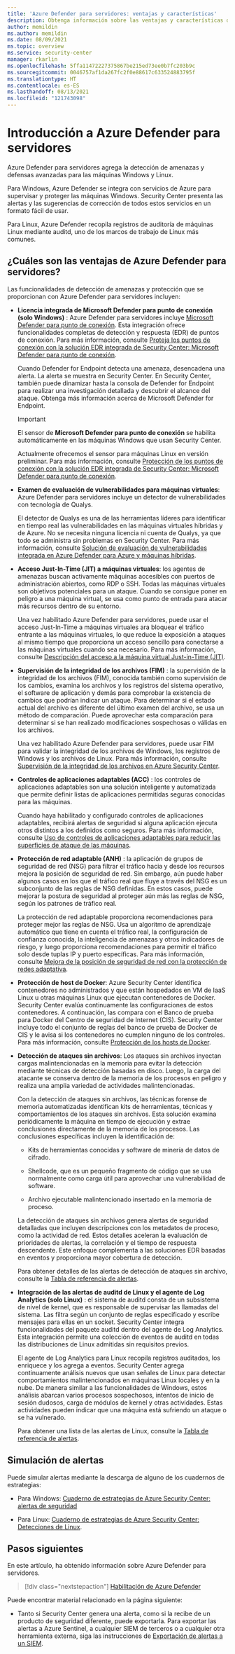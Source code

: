 ```yaml
---
title: 'Azure Defender para servidores: ventajas y características'
description: Obtenga información sobre las ventajas y características de Azure Defender para servidores.
author: memildin
ms.author: memildin
ms.date: 08/09/2021
ms.topic: overview
ms.service: security-center
manager: rkarlin
ms.openlocfilehash: 5ffa11472227375867be215ed73ee0b7fc203b9c
ms.sourcegitcommit: 0046757af1da267fc2f0e88617c633524883795f
ms.translationtype: HT
ms.contentlocale: es-ES
ms.lasthandoff: 08/13/2021
ms.locfileid: "121743098"
---
```

# <a name="introduction-to-azure-defender-for-servers"></a>Introducción a Azure Defender para servidores

Azure Defender para servidores agrega la detección de amenazas y defensas avanzadas para las máquinas Windows y Linux.

Para Windows, Azure Defender se integra con servicios de Azure para supervisar y proteger las máquinas Windows. Security Center presenta las alertas y las sugerencias de corrección de todos estos servicios en un formato fácil de usar.

Para Linux, Azure Defender recopila registros de auditoría de máquinas Linux mediante auditd, uno de los marcos de trabajo de Linux más comunes.


## <a name="what-are-the-benefits-of-azure-defender-for-servers"></a>¿Cuáles son las ventajas de Azure Defender para servidores?

Las funcionalidades de detección de amenazas y protección que se proporcionan con Azure Defender para servidores incluyen:

- **Licencia integrada de Microsoft Defender para punto de conexión (solo Windows)** : Azure Defender para servidores incluye [Microsoft Defender para punto de conexión](https://www.microsoft.com/microsoft-365/security/endpoint-defender). Esta integración ofrece funcionalidades completas de detección y respuesta (EDR) de puntos de conexión. Para más información, consulte [Proteja los puntos de conexión con la solución EDR integrada de Security Center: Microsoft Defender para punto de conexión](security-center-wdatp.md).

    Cuando Defender for Endpoint detecta una amenaza, desencadena una alerta. La alerta se muestra en Security Center. En Security Center, también puede dinamizar hasta la consola de Defender for Endpoint para realizar una investigación detallada y descubrir el alcance del ataque. Obtenga más información acerca de Microsoft Defender for Endpoint.

    > [!IMPORTANT]
    > El sensor de **Microsoft Defender para punto de conexión** se habilita automáticamente en las máquinas Windows que usan Security Center.
    >
    > Actualmente ofrecemos el sensor para máquinas Linux en versión preliminar. Para más información, consulte [Protección de los puntos de conexión con la solución EDR integrada de Security Center: Microsoft Defender para punto de conexión](security-center-wdatp.md). 

- **Examen de evaluación de vulnerabilidades para máquinas virtuales**: Azure Defender para servidores incluye un detector de vulnerabilidades con tecnología de Qualys.

    El detector de Qualys es una de las herramientas líderes para identificar en tiempo real las vulnerabilidades en las máquinas virtuales híbridas y de Azure. No se necesita ninguna licencia ni cuenta de Qualys, ya que todo se administra sin problemas en Security Center. Para más información, consulte [Solución de evaluación de vulnerabilidades integrada en Azure Defender para Azure y máquinas híbridas](deploy-vulnerability-assessment-vm.md).

- **Acceso Just-In-Time (JIT) a máquinas virtuales**: los agentes de amenazas buscan activamente máquinas accesibles con puertos de administración abiertos, como RDP o SSH. Todas las máquinas virtuales son objetivos potenciales para un ataque. Cuando se consigue poner en peligro a una máquina virtual, se usa como punto de entrada para atacar más recursos dentro de su entorno.

    Una vez habilitado Azure Defender para servidores, puede usar el acceso Just-In-Time a máquinas virtuales ara bloquear el tráfico entrante a las máquinas virtuales, lo que reduce la exposición a ataques al mismo tiempo que proporciona un acceso sencillo para conectarse a las máquinas virtuales cuando sea necesario. Para más información, consulte [Descripción del acceso a la máquina virtual Just-in-Time (JIT)](just-in-time-explained.md).

- **Supervisión de la integridad de los archivos (FIM)** : la supervisión de la integridad de los archivos (FIM), conocida también como supervisión de los cambios, examina los archivos y los registros del sistema operativo, el software de aplicación y demás para comprobar la existencia de cambios que podrían indicar un ataque. Para determinar si el estado actual del archivo es diferente del último examen del archivo, se usa un método de comparación. Puede aprovechar esta comparación para determinar si se han realizado modificaciones sospechosas o válidas en los archivos.

    Una vez habilitado Azure Defender para servidores, puede usar FIM para validar la integridad de los archivos de Windows, los registros de Windows y los archivos de Linux. Para más información, consulte [Supervisión de la integridad de los archivos en Azure Security Center](security-center-file-integrity-monitoring.md).

- **Controles de aplicaciones adaptables (ACC)** : los controles de aplicaciones adaptables son una solución inteligente y automatizada que permite definir listas de aplicaciones permitidas seguras conocidas para las máquinas.

    Cuando haya habilitado y configurado controles de aplicaciones adaptables, recibirá alertas de seguridad si alguna aplicación ejecuta otros distintos a los definidos como seguros. Para más información, consulte [Uso de controles de aplicaciones adaptables para reducir las superficies de ataque de las máquinas](security-center-adaptive-application.md).

- **Protección de red adaptable (ANH)** : la aplicación de grupos de seguridad de red (NSG) para filtrar el tráfico hacia y desde los recursos mejora la posición de seguridad de red. Sin embargo, aún puede haber algunos casos en los que el tráfico real que fluye a través del NSG es un subconjunto de las reglas de NSG definidas. En estos casos, puede mejorar la postura de seguridad al proteger aún más las reglas de NSG, según los patrones de tráfico real.

    La protección de red adaptable proporciona recomendaciones para proteger mejor las reglas de NSG. Usa un algoritmo de aprendizaje automático que tiene en cuenta el tráfico real, la configuración de confianza conocida, la inteligencia de amenazas y otros indicadores de riesgo, y luego proporciona recomendaciones para permitir el tráfico solo desde tuplas IP y puerto específicas. Para más información, consulte [Mejora de la posición de seguridad de red con la protección de redes adaptativa](security-center-adaptive-network-hardening.md).

- **Protección de host de Docker**: Azure Security Center identifica contenedores no administrados y que están hospedados en VM de IaaS Linux u otras máquinas Linux que ejecutan contenedores de Docker. Security Center evalúa continuamente las configuraciones de estos contenedores. A continuación, las compara con el Banco de prueba para Docker del Centro de seguridad de Internet (CIS). Security Center incluye todo el conjunto de reglas del banco de prueba de Docker de CIS y le avisa si los contenedores no cumplen ninguno de los controles. Para más información, consulte [Protección de los hosts de Docker](harden-docker-hosts.md).

- **Detección de ataques sin archivos**: Los ataques sin archivos inyectan cargas malintencionadas en la memoria para evitar la detección mediante técnicas de detección basadas en disco. Luego, la carga del atacante se conserva dentro de la memoria de los procesos en peligro y realiza una amplia variedad de actividades malintencionadas.

  Con la detección de ataques sin archivos, las técnicas forense de memoria automatizadas identifican kits de herramientas, técnicas y comportamientos de los ataques sin archivos. Esta solución examina periódicamente la máquina en tiempo de ejecución y extrae conclusiones directamente de la memoria de los procesos. Las conclusiones específicas incluyen la identificación de: 

  - Kits de herramientas conocidas y software de minería de datos de cifrado. 

  - Shellcode, que es un pequeño fragmento de código que se usa normalmente como carga útil para aprovechar una vulnerabilidad de software.

  - Archivo ejecutable malintencionado insertado en la memoria de proceso.

  La detección de ataques sin archivos genera alertas de seguridad detalladas que incluyen descripciones con los metadatos de proceso, como la actividad de red. Estos detalles aceleran la evaluación de prioridades de alertas, la correlación y el tiempo de respuesta descendente. Este enfoque complementa a las soluciones EDR basadas en eventos y proporciona mayor cobertura de detección.

  Para obtener detalles de las alertas de detección de ataques sin archivo, consulte la [Tabla de referencia de alertas](alerts-reference.md#alerts-windows).

- **Integración de las alertas de auditd de Linux y el agente de Log Analytics (solo Linux)** : el sistema de auditd consta de un subsistema de nivel de kernel, que es responsable de supervisar las llamadas del sistema. Las filtra según un conjunto de reglas especificado y escribe mensajes para ellas en un socket. Security Center integra funcionalidades del paquete auditd dentro del agente de Log Analytics. Esta integración permite una colección de eventos de auditd en todas las distribuciones de Linux admitidas sin requisitos previos.

    El agente de Log Analytics para Linux recopila registros auditados, los enriquece y los agrega a eventos. Security Center agrega continuamente análisis nuevos que usan señales de Linux para detectar comportamientos malintencionados en máquinas Linux locales y en la nube. De manera similar a las funcionalidades de Windows, estos análisis abarcan varios procesos sospechosos, intentos de inicio de sesión dudosos, carga de módulos de kernel y otras actividades. Estas actividades pueden indicar que una máquina está sufriendo un ataque o se ha vulnerado.  

    Para obtener una lista de las alertas de Linux, consulte la [Tabla de referencia de alertas](alerts-reference.md#alerts-linux).


## <a name="simulating-alerts"></a>Simulación de alertas

Puede simular alertas mediante la descarga de alguno de los cuadernos de estrategias:

- Para Windows: [Cuaderno de estrategias de Azure Security Center: alertas de seguridad](https://github.com/Azure/Azure-Security-Center/blob/master/Simulations/Azure%20Security%20Center%20Security%20Alerts%20Playbook_v2.pdf)

- Para Linux: [Cuaderno de estrategias de Azure Security Center: Detecciones de Linux](https://github.com/Azure/Azure-Security-Center/blob/master/Simulations/Azure%20Security%20Center%20Linux%20Detections_v2.pdf).




## <a name="next-steps"></a>Pasos siguientes

En este artículo, ha obtenido información sobre Azure Defender para servidores. 

> [!div class="nextstepaction"]
> [Habilitación de Azure Defender](enable-azure-defender.md)

Puede encontrar material relacionado en la página siguiente:

- Tanto si Security Center genera una alerta, como si la recibe de un producto de seguridad diferente, puede exportarla. Para exportar las alertas a Azure Sentinel, a cualquier SIEM de terceros o a cualquier otra herramienta externa, siga las instrucciones de [Exportación de alertas a un SIEM](continuous-export.md).